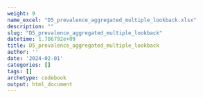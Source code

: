 ```yaml
---
weight: 9
name_excel: "D5_prevalence_aggregated_multiple_lookback.xlsx"
description: ""
slug: "D5_prevalence_aggregated_multiple_lookback"
datetime: 1.706792e+09
title: D5_prevalence_aggregated_multiple_lookback
author: ''
date: '2024-02-01'
categories: []
tags: []
archetype: codebook
output: html_document
---
```


<div class="tabcontent"></div>
